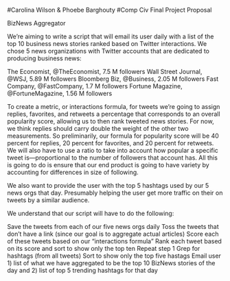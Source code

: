 #Carolina Wilson & Phoebe Barghouty 
#Comp Civ Final Project Proposal 

BizNews Aggregator

We’re aiming to write a script that will email its user daily with a list of the top 10 business news stories ranked based on Twitter interactions. We chose 5 news organizations with Twitter accounts that are dedicated to producing business news:

The Economist, @TheEconomist, 7.5 M followers 
Wall Street Journal, @WSJ, 5.89 M followers 
Bloomberg Biz, @Business, 2.05 M followers 
Fast Company, @FastCompany, 1.7 M followers 
Fortune Magazine, @FortuneMagazine, 1.56 M followers

To create a metric, or interactions formula, for tweets we’re going to assign replies, favorites, and retweets a percentage that corresponds to an overall popularity score, allowing us to then rank tweeted news stories. For now, we think replies should carry double the weight of the other two measurements. So preliminarily, our formula for popularity score will be 40 percent for replies, 20 percent for favorites, and 20 percent for retweets. We will also have to use a ratio to take into account how popular a specific tweet is—proportional to the number of followers that account has. All this is going to do is ensure that our end product is going to have variety by accounting for differences in size of following.  

We also want to provide the user with the top 5 hashtags used by our 5 news orgs that day. Presumably helping the user get more traffic on their on tweets by a similar audience. 

We understand that our script will have to do the following: 

Save the tweets from each of our five news orgs daily
Toss the tweets that don’t have a link (since our goal is to aggregate actual articles) 
Score each of these tweets based on our “interactions formula” 
Rank each tweet based on its score and sort to show only the top ten 
Repeat step 1 
Grep for hashtags (from all tweets)
Sort to show only the top five hastags 
Email user 1) list of what we have aggregated to be the top 10 BizNews stories of the day and 2) list of top 5 trending hashtags for that day
